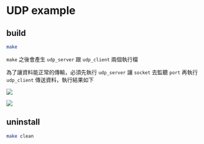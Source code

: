 # UDP example 

## build


```bash
make
```

`make` 之後會產生 `udp_server` 跟 `udp_client` 兩個執行檔

為了讓資料能正常的傳輸，必須先執行 `udp_server` 讓 `socket` 去監聽 `port`
再執行 `udp_client` 傳送資料，執行結果如下

![](https://i.imgur.com/hwQR7X9.png)

![](https://i.imgur.com/ui9e61W.png)

## uninstall

```bash
make clean
```